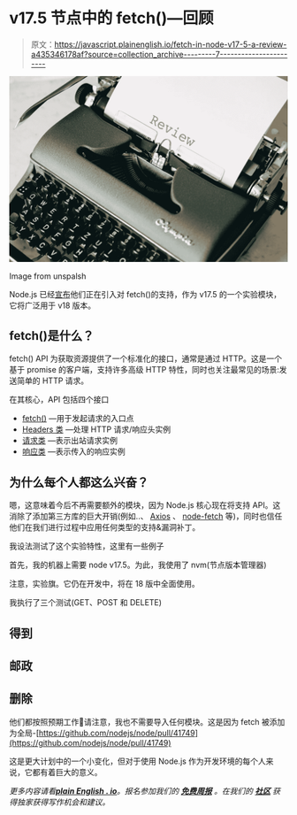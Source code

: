 # v17.5 节点中的 fetch()—回顾

> 原文：<https://javascript.plainenglish.io/fetch-in-node-v17-5-a-review-a435346178af?source=collection_archive---------7----------------------->

![](img/60020e23f33ccc2becc91e08ca231e52.png)

Image from unspalsh

Node.js 已经[宣布](https://github.com/nodejs/node/pull/41749)他们正在引入对 fetch()的支持，作为 v17.5 的一个实验模块，它将广泛用于 v18 版本。

## fetch()是什么？

fetch() API 为获取资源提供了一个标准化的接口，通常是通过 HTTP。这是一个基于 promise 的客户端，支持许多高级 HTTP 特性，同时也关注最常见的场景:发送简单的 HTTP 请求。

在其核心，API 包括四个接口

*   [fetch()](https://developer.mozilla.org/en-US/docs/Web/API/fetch) —用于发起请求的入口点
*   [Headers 类](https://developer.mozilla.org/en-US/docs/Web/API/Headers) —处理 HTTP 请求/响应头实例
*   [请求类](https://developer.mozilla.org/en-US/docs/Web/API/Request) —表示出站请求实例
*   [响应类](https://developer.mozilla.org/en-US/docs/Web/API/Response) —表示传入的响应实例

## 为什么每个人都这么兴奋？

嗯，这意味着今后不再需要额外的模块，因为 Node.js 核心现在将支持 API。这消除了添加第三方库的巨大开销(例如..、 [Axios](https://www.npmjs.com/package/axios) 、 [node-fetch](https://www.npmjs.com/package/node-fetch) 等)，同时也信任他们在我们进行过程中应用任何类型的支持&漏洞补丁。

我设法测试了这个实验特性，这里有一些例子

首先，我的机器上需要 node v17.5。为此，我使用了 nvm(节点版本管理器)

注意，实验旗。它仍在开发中，将在 18 版中全面使用。

我执行了三个测试(GET、POST 和 DELETE)

## 得到

## 邮政

## 删除

他们都按照预期工作🎉请注意，我也不需要导入任何模块。这是因为 fetch 被添加为全局-[https://github.com/nodejs/node/pull/41749](https://github.com/nodejs/node/pull/41749)

这是更大计划中的一个小变化，但对于使用 Node.js 作为开发环境的每个人来说，它都有着巨大的意义。

*更多内容请看*[***plain English . io***](http://plainenglish.io/)*。报名参加我们的* [***免费周报***](http://newsletter.plainenglish.io/) *。在我们的* [***社区***](https://discord.gg/GtDtUAvyhW) *获得独家获得写作机会和建议。*